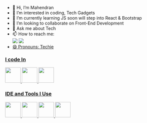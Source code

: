 - 👋 Hi, I’m Mahendran
- 👀 I’m interested in coding, Tech Gadgets
- 🌱 I’m currently learning JS soon will step into React & Bootstrap
- 💞️ I’m looking to collaborate on Front-End Development
- 💬 Ask me about Tech
- 📫 How to reach me: <br/>
<a href="https://www.linkedin.com/in/mahendran08/"><img src="https://img.shields.io/badge/LinkedIn-0077B5?style=for-the-badge&logo=linkedin&logoColor=white" /></a>
<a href="mailto:mahendranmahe9822@gmail.com"><img src="https://img.shields.io/badge/Gmail-white?style=for-the-badge&logo=Gmail&logoColor=red" />
- 😄 Pronouns: Techie

### I code In
<img height="50" width="50" src="https://img.icons8.com/color/48/000000/html-5.png" /> <img height="50" width="50" src="https://img.icons8.com/color/48/000000/css3.png" /> <img height="50" width="50" src="https://img.icons8.com/color/48/000000/javascript.png"/>

### IDE and Tools I Use
<img height="50" width="50" src="https://img.icons8.com/color/48/000000/visual-studio-code-2019.png"/> <img height="50" width="50" src="https://img.icons8.com/color/48/000000/pycharm.png"/> <img height="50" width="50" src="https://img.icons8.com/color/50/000000/git.png"/> <img height="50" src="https://img.shields.io/badge/Netlify-00C7B7?style=for-the-badge&logo=netlify&logoColor=white"/> 


<!---
Mahe008/Mahe008 is a ✨ special ✨ repository because its `README.md` (this file) appears on your GitHub profile.
You can click the Preview link to take a look at your changes.
--->
